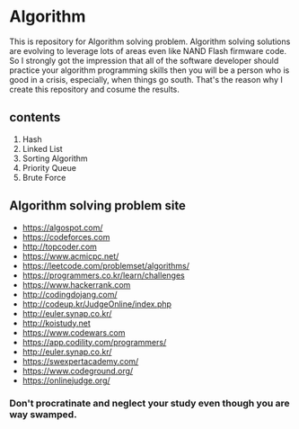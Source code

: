 # Algorithm
This is repository for Algorithm solving problem. Algorithm solving solutions are evolving to leverage lots of areas even like NAND Flash firmware code. So I strongly got the impression that all of the software developer should practice your algorithm programming skills then you will be a person who is good in a crisis, especially, when things go south. That's the reason why I create this repository and cosume the results.

## contents
1. Hash
2. Linked List
3. Sorting Algorithm
4. Priority Queue
5. Brute Force

## Algorithm solving problem site
* https://algospot.com/
* https://codeforces.com
* http://topcoder.com
* https://www.acmicpc.net/
* https://leetcode.com/problemset/algorithms/
* https://programmers.co.kr/learn/challenges
* https://www.hackerrank.com
* http://codingdojang.com/
* http://codeup.kr/JudgeOnline/index.php
* http://euler.synap.co.kr/
* http://koistudy.net
* https://www.codewars.com
* https://app.codility.com/programmers/
* http://euler.synap.co.kr/
* https://swexpertacademy.com/
* https://www.codeground.org/
* https://onlinejudge.org/

### Don't procratinate and neglect your study even though you are way swamped.
